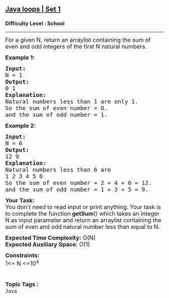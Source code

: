 <h2><a href="https://www.geeksforgeeks.org/problems/java-loops-set-11726/1?page=4&sortBy=difficulty">Java loops | Set 1</a></h2><h3>Difficulty Level : School</h3><hr><div class="problems_problem_content__Xm_eO"><p><span style="font-size:18px">For a given N, return an arraylist containing&nbsp;the sum of even and odd integers of the first N natural numbers.</span></p>

<p><span style="font-size:18px"><strong>Example 1:</strong></span></p>

<pre><span style="font-size:18px"><strong>Input:</strong>
N = 1</span>
<span style="font-size:18px"><strong>Output:</strong>
0 1</span>
<span style="font-size:18px"><strong>Explanation:</strong>
Natural numbers less than 1 are only 1.
So the sum of even number = 0.
and the sum of odd number = 1.</span></pre>

<p><strong><span style="font-size:18px">Example 2:</span></strong></p>

<pre><span style="font-size:18px"><strong>Input:</strong>
N = 6</span>
<span style="font-size:18px"><strong>Output:</strong>
12 9  </span>
<span style="font-size:18px"><strong>Explanation:</strong>
Natural numbers less than 6 are 
1 2 3 4 5 6
So the sum of even number = 2 + 4 + 6 = 12.
and the sum of odd number = 1 + 3 + 5 = 9.</span></pre>

<p><span style="font-size:18px"><strong>Your Task:&nbsp;</strong>&nbsp;<br>
You don't need to read input or print anything. Your task is to complete the function <strong>getSum</strong>()&nbsp;which takes an integer N as input parameter and return an arraylist containing the sum of even and odd natural number less than equal to N.</span></p>

<p><span style="font-size:18px"><strong>Expected Time Complexity:</strong> O(N)<br>
<strong>Expected Auxiliary Space</strong>: O(1)</span></p>

<p><span style="font-size:18px"><strong>Constraints:&nbsp;</strong><br>
1&lt;= N &lt;=10<sup>4</sup></span></p>
</div><br><p><span style=font-size:18px><strong>Topic Tags : </strong><br><code>Java</code>&nbsp;